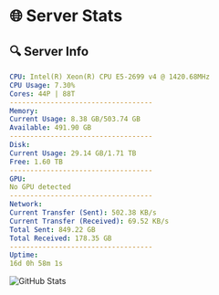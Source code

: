 # 🌐 Server Stats
## 🔍 Server Info
```yaml
CPU: Intel(R) Xeon(R) CPU E5-2699 v4 @ 1420.68MHz
CPU Usage: 7.30%
Cores: 44P | 88T
-----------------------------------
Memory:
Current Usage: 8.38 GB/503.74 GB
Available: 491.90 GB
-----------------------------------
Disk:
Current Usage: 29.14 GB/1.71 TB
Free: 1.60 TB
-----------------------------------
GPU:
No GPU detected
-----------------------------------
Network:
Current Transfer (Sent): 502.38 KB/s
Current Transfer (Received): 69.52 KB/s
Total Sent: 849.22 GB
Total Received: 178.35 GB
-----------------------------------
Uptime:
16d 0h 58m 1s
```
![GitHub Stats](https://img.shields.io/badge/Updated-2025-05-05_18:06:49-blue)